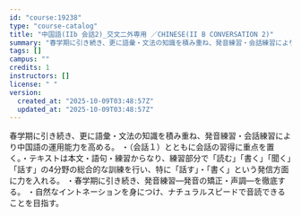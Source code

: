 ```yaml
---
id: "course:19238"
type: "course-catalog"
title: "中国語(IIb 会話2)_交文二外専用 ／CHINESE(II B CONVERSATION 2)"
summary: "春学期に引き続き、更に語彙・文法の知識を積み重ね、発音練習・会話練習により中国語の運用能力を高める。 ・（会話１）とともに会話の習得に重点を置く。・テキストは本文・語句・練習からなり、練習部分で「読む」「書く」「聞く」「話す」の4分野の総合…"
tags: []
campus: ""
credits: 1
instructors: []
license: " "
version:
  created_at: "2025-10-09T03:48:57Z"
  updated_at: "2025-10-09T03:48:57Z"
---
```


春学期に引き続き、更に語彙・文法の知識を積み重ね、発音練習・会話練習により中国語の運用能力を高める。 ・（会話１）とともに会話の習得に重点を置く。・テキストは本文・語句・練習からなり、練習部分で「読む」「書く」「聞く」「話す」の4分野の総合的な訓練を行い、特に「話す」・「書く」という発信方面に力を入れる。 ・春学期に引き続き、発音練習―発音の矯正・声調―を徹底する。 ・自然なイントネーションを身につけ、ナチュラルスピードで音読できることを目指す。
